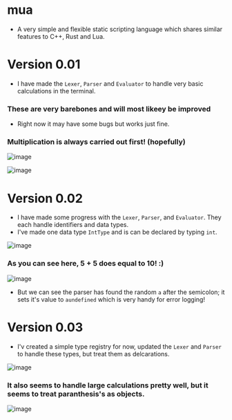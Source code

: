 # mua

* A very simple and flexible static scripting language which shares similar features to C++, Rust and Lua.

# Version 0.01

* I have made the `Lexer`, `Parser` and `Evaluator` to handle very basic calculations in the terminal.
### These are very barebones and will most likeey be improved
* Right now it may have some bugs but works just fine.

### Multiplication is always carried out first! (hopefully)

![image](https://github.com/petxmr/mol/assets/111649405/02ed6bdf-5a74-4186-8384-74634e716798)

![image](https://github.com/petxmr/mol/assets/111649405/b3d16e88-07a6-4c64-a250-61a3f630f064)

# Version 0.02

* I have made some progress with the `Lexer`, `Parser`, and `Evaluator`. They each handle identifiers and data types.
* I've made one data type `IntType` and is can be declared by typing `int`.

![image](https://github.com/petxmr/mol/assets/111649405/b168da1f-baf8-45f8-9f6c-f795a8cba49c)

### As you can see here, 5 + 5 does equal to 10! :)

![image](https://github.com/petxmr/mol/assets/111649405/b333523d-a603-406d-8585-6ef5cb289418)

* But we can see the parser has found the random `a` after the semicolon; it sets it's value to `aundefined` which is very handy for error logging!

# Version 0.03

* I'v created a simple type registry for now, updated the `Lexer` and `Parser` to handle these types, but treat them as delcarations.

![image](https://github.com/petxmr/mua/assets/111649405/52902967-124a-48e4-8e68-6c7fc98f1671)

### It also seems to handle large calculations pretty well, but it seems to treat paranthesis's as objects.

![image](https://github.com/petxmr/mua/assets/111649405/31ef10c0-afb6-4c9d-9466-82d33ed90e4f)

